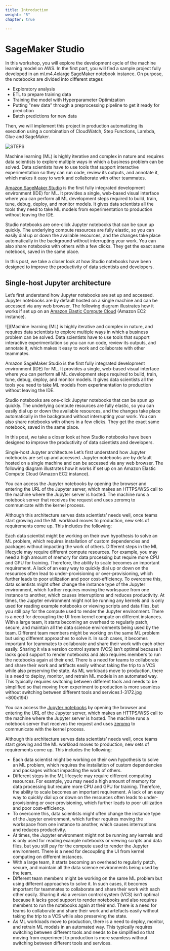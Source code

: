 ```yaml
---
title: Introduction
weight: "5"
chapter: true

---
```

# SageMaker Studio

In this workshop, you will explore the development cycle of the machine learning model on AWS. In the first part, you will find a sample project fully developed in an ml.m4.4xlarge SageMaker notebook instance. On purpose, the notebooks are divided into different stages

* Exploratory analysis
* ETL to prepare training data
* Training the model with Hyperparameter Optimization
* Putting "new data" through a preprocessing pipeline to get it ready for prediction
* Batch predictions for new data

Then, we will implement this project in production automatizing its execution using a combination of CloudWatch, Step Functions, Lambda, Glue and SageMaker.

![STEPS](/images/steps.png)

Machine learning (ML) is highly iterative and complex in nature and requires data scientists to explore multiple ways in which a business problem can be solved. Data scientists have to use tools that support interactive experimentation so they can run code, review its outputs, and annotate it, which makes it easy to work and collaborate with other teammates.

[Amazon SageMaker Studio](https://aws.amazon.com/sagemaker/) is the first fully integrated development environment (IDE) for ML. It provides a single, web-based visual interface where you can perform all ML development steps required to build, train, tune, debug, deploy, and monitor models. It gives data scientists all the tools they need to take ML models from experimentation to production without leaving the IDE.

Studio notebooks are one-click Jupyter notebooks that can be spun up quickly. The underlying compute resources are fully elastic, so you can easily dial up or down the available resources, and the changes take place automatically in the background without interrupting your work. You can also share notebooks with others with a few clicks. They get the exact same notebook, saved in the same place.

In this post, we take a closer look at how Studio notebooks have been designed to improve the productivity of data scientists and developers.

## Single-host Jupyter architecture

Let’s first understand how Jupyter notebooks are set up and accessed. Jupyter notebooks are by default hosted on a single machine and can be accessed via any web browser. The following diagram illustrates how it works if set up on an [Amazon Elastic Compute Cloud](http://aws.amazon.com/ec2) (Amazon EC2 instance).

![](Machine learning (ML) is highly iterative and complex in nature, and requires data scientists to explore multiple ways in which a business problem can be solved. Data scientists have to use tools that support interactive experimentation so you can run code, review its outputs, and annotate it, which makes it easy to work and collaborate with other teammates.

Amazon SageMaker Studio is the first fully integrated development environment (IDE) for ML. It provides a single, web-based visual interface where you can perform all ML development steps required to build, train, tune, debug, deploy, and monitor models. It gives data scientists all the tools you need to take ML models from experimentation to production without leaving the IDE.

Studio notebooks are one-click Jupyter notebooks that can be spun up quickly. The underlying compute resources are fully elastic, so you can easily dial up or down the available resources, and the changes take place automatically in the background without interrupting your work. You can also share notebooks with others in a few clicks. They get the exact same notebook, saved in the same place.

In this post, we take a closer look at how Studio notebooks have been designed to improve the productivity of data scientists and developers.

Single-host Jupyter architecture
Let’s first understand how Jupyter notebooks are set up and accessed. Jupyter notebooks are by default hosted on a single machine and can be accessed via any web browser. The following diagram illustrates how it works if set up on an Amazon Elastic Compute Cloud (Amazon EC2 instance).



You can access the Jupyter notebooks by opening the browser and entering the URL of the Jupyter server, which makes an HTTPS/WSS call to the machine where the Jupyter server is hosted. The machine runs a notebook server that receives the request and uses zeromq to communicate with the kernel process.

Although this architecture serves data scientists’ needs well, once teams start growing and the ML workload moves to production, new sets of requirements come up. This includes the following:

Each data scientist might be working on their own hypothesis to solve an ML problem, which requires installation of custom dependencies and packages without impacting the work of others.
Different steps in the ML lifecycle may require different compute resources. For example, you may need a high amount of memory for data processing but require more CPU and GPU for training. Therefore, the ability to scale becomes an important requirement. A lack of an easy way to quickly dial up or down on the resources often lead to under-provisioning or over-provisioning, which further leads to poor utilization and poor cost-efficiency.
To overcome this, data scientists might often change the instance type of the Jupyter environment, which further requires moving the workspace from one instance to another, which causes interruptions and reduces productivity.
At times, the Jupyter environment might not be running any kernels and is only used for reading example notebooks or viewing scripts and data files, but you still pay for the compute used to render the Jupyter environment. There is a need for decoupling the UI from kernel compute on different instances.
With a large team, it starts becoming an overhead to regularly patch, secure, and maintain all the data science environments being used by the team.
Different team members might be working on the same ML problem but using different approaches to solve it. In such cases, it becomes important for teammates to collaborate and share their work with each other easily. Sharing it via a version control system (VCS) isn’t optimal because it lacks good support to render notebooks and also requires members to run the notebooks again at their end. There is a need for teams to collaborate and share their work and artifacts easily without taking the trip to a VCS while also preserving the state.
As ML workloads move to production, there is a need to deploy, monitor, and retrain ML models in an automated way. This typically requires switching between different tools and needs to be simplified so that moving from experiment to production is more seamless without switching between different tools and services.1-3172.jpg =800x194)

You can access the [Jupyter notebooks](https://jupyter-notebook.readthedocs.io/en/stable/notebook.html) by opening the browser and entering the URL of the Jupyter server, which makes an HTTPS/WSS call to the machine where the Jupyter server is hosted. The machine runs a notebook server that receives the request and uses [zeromq](https://zeromq.org/) to communicate with the kernel process.

Although this architecture serves data scientists’ needs well, once teams start growing and the ML workload moves to production, new sets of requirements come up. This includes the following:

* Each data scientist might be working on their own hypothesis to solve an ML problem, which requires the installation of custom dependencies and packages without impacting the work of others.
* Different steps in the ML lifecycle may require different computing resources. For example, you may need a high amount of memory for data processing but require more CPU and GPU for training. Therefore, the ability to scale becomes an important requirement. A lack of an easy way to quickly dial up or down on the resources often leads to under-provisioning or over-provisioning, which further leads to poor utilization and poor cost-efficiency.
* To overcome this, data scientists might often change the instance type of the Jupyter environment, which further requires moving the workspace from one instance to another, which causes interruptions and reduces productivity.
* At times, the Jupyter environment might not be running any kernels and is only used for reading example notebooks or viewing scripts and data files, but you still pay for the compute used to render the Jupyter environment. There is a need for decoupling the UI from kernel computing on different instances.
* With a large team, it starts becoming an overhead to regularly patch, secure, and maintain all the data science environments being used by the team.
* Different team members might be working on the same ML problem but using different approaches to solve it. In such cases, it becomes important for teammates to collaborate and share their work with each other easily. Sharing it via a version control system (VCS) isn’t optimal because it lacks good support to render notebooks and also requires members to run the notebooks again at their end. There is a need for teams to collaborate and share their work and artefacts easily without taking the trip to a VCS while also preserving the state.
* As ML workloads move to production, there is a need to deploy, monitor, and retrain ML models in an automated way. This typically requires switching between different tools and needs to be simplified so that moving from experiment to production is more seamless without switching between different tools and services.